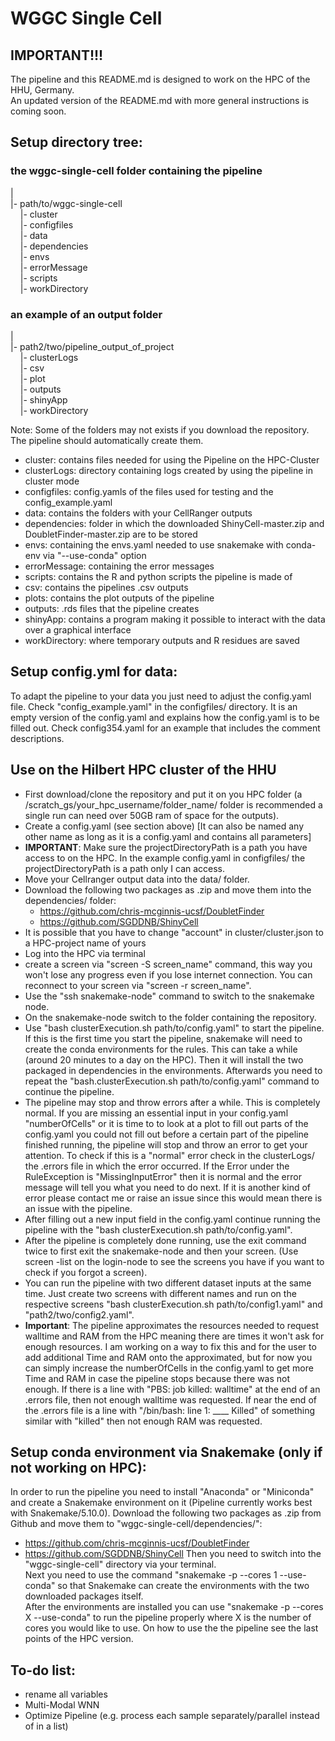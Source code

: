 # WGGC Single Cell

## IMPORTANT!!!
The pipeline and this README.md is designed to work on the HPC of the HHU, Germany.  
An updated version of the README.md with more general instructions is coming soon. 

## Setup directory tree:
### the wggc-single-cell folder containing the pipeline
|  
|- path/to/wggc-single-cell  
&nbsp;&nbsp;&nbsp;&nbsp;|- cluster  
&nbsp;&nbsp;&nbsp;&nbsp;|- configfiles  
&nbsp;&nbsp;&nbsp;&nbsp;|- data  
&nbsp;&nbsp;&nbsp;&nbsp;|- dependencies  
&nbsp;&nbsp;&nbsp;&nbsp;|- envs  
&nbsp;&nbsp;&nbsp;&nbsp;|- errorMessage  
&nbsp;&nbsp;&nbsp;&nbsp;|- scripts  
&nbsp;&nbsp;&nbsp;&nbsp;|- workDirectory  
  
### an example of an output folder
|  
|- path2/two/pipeline_output_of_project  
&nbsp;&nbsp;&nbsp;&nbsp;|- clusterLogs  
&nbsp;&nbsp;&nbsp;&nbsp;|- csv  
&nbsp;&nbsp;&nbsp;&nbsp;|- plot  
&nbsp;&nbsp;&nbsp;&nbsp;|- outputs  
&nbsp;&nbsp;&nbsp;&nbsp;|- shinyApp  
&nbsp;&nbsp;&nbsp;&nbsp;|- workDirectory  

Note: Some of the folders may not exists if you download the repository. The pipeline should automatically create them.  
- cluster: contains files needed for using the Pipeline on the HPC-Cluster
- clusterLogs: directory containing logs created by using the pipeline in cluster mode
- configfiles: config.yamls of the files used for testing and the config_example.yaml
- data: contains the folders with your CellRanger outputs
- dependencies: folder in which the downloaded ShinyCell-master.zip and DoubletFinder-master.zip are to be stored
- envs: containing the envs.yaml needed to use snakemake with conda-env via "--use-conda" option
- errorMessage: containing the error messages
- scripts: contains the R and python scripts the pipeline is made of
- csv: contains the pipelines .csv outputs
- plots: contains the plot outputs of the pipeline
- outputs: .rds files that the pipeline creates
- shinyApp: contains a program making it possible to interact with the data over a graphical interface
- workDirectory: where temporary outputs and R residues are saved

## Setup config.yml for data:
To adapt the pipeline to your data you just need to adjust the config.yaml file.
Check "config_example.yaml" in the configfiles/ directory.
It is an empty version of the config.yaml and explains how the config.yaml is to be filled out.
Check config354.yaml for an example that includes the comment descriptions.

## Use on the Hilbert HPC cluster of the HHU
- First download/clone the repository and put it on you HPC folder (a /scratch_gs/your_hpc_username/folder_name/ folder is recommended a single run can need over 50GB ram of space for the outputs).
- Create a config.yaml (see section above) [It can also be named any other name as long as it is a config.yaml and contains all parameters]
- **IMPORTANT**: Make sure the projectDirectoryPath is a path you have access to on the HPC. In the example config.yaml in configfiles/ the projectDirectoryPath is a path only I can access.
- Move your Cellranger output data into the data/ folder.
- Download the following two packages as .zip and move them into the dependencies/ folder:
  - https://github.com/chris-mcginnis-ucsf/DoubletFinder
  - https://github.com/SGDDNB/ShinyCell 
- It is possible that you have to change "account" in cluster/cluster.json to a HPC-project name of yours
- Log into the HPC via terminal
- create a screen via "screen -S screen_name" command, this way you won't lose any progress even if you lose internet connection. You can reconnect to your screen via "screen -r screen_name".
- Use the "ssh snakemake-node" command to switch to the snakemake node.
- On the snakemake-node switch to the folder containing the repository.
- Use "bash clusterExecution.sh path/to/config.yaml" to start the pipeline. If this is the first time you start the pipeline, snakemake will need to create the conda environments for the rules. This can take a while (around 20 minutes to a day on the HPC). Then it will install the two packaged in dependencies in the environments. Afterwards you need to repeat the "bash.clusterExecution.sh path/to/config.yaml" command to continue the pipeline.
- The pipeline may stop and throw errors after a while. This is completely normal. If you are missing an essential input in your config.yaml "numberOfCells" or it is time to to look at a plot to fill out parts of the config.yaml you could not fill out before a certain part of the pipeline finished running, the pipeline will stop and throw an error to get your attention. To check if this is a "normal" error check in the clusterLogs/ the .errors file in which the error occurred. If the Error under the RuleException is "MissingInputError" then it is normal and the error message will tell you what you need to do next. If it is another kind of error please contact me or raise an issue since this would mean there is an issue with the pipeline.
- After filling out a new input field in the config.yaml continue running the pipeline with the "bash clusterExecution.sh path/to/config.yaml".
- After the pipeline is completely done running, use the exit command twice to first exit the snakemake-node and then your screen.
  (Use screen -list on the login-node to see the screens you have if you want to check if you forgot a screen).
- You can run the pipeline with two different dataset inputs at the same time. Just create two screens with different names and run on the respective screens "bash clusterExecution.sh path/to/config1.yaml" and "path2/two/config2.yaml".
- **Important**: The pipeline approximates the resources needed to request walltime and RAM from the HPC meaning there are times it won't ask for enough resources. I am working on a way to fix this and for the user to add additional Time and RAM onto the approximated, but for now you can simply increase the numberOfCells in the config.yaml to get more Time and RAM in case the pipeline stops because there was not enough. If there is a line with "PBS: job killed: walltime" at the end of an .errors file, then not enough walltime was requested. If near the end of the .errors file is a line with "/bin/bash: line 1:  ____ Killed" of something similar with "killed" then not enough RAM was requested.

## Setup conda environment via Snakemake (only if not working on HPC):
In order to run the pipeline you need to install "Anaconda" or "Miniconda" and create a Snakemake environment on it (Pipeline currently works best with Snakemake/5.10.0).
Download the following two packages as .zip from Github and move them to "wggc-single-cell/dependencies/":
  - https://github.com/chris-mcginnis-ucsf/DoubletFinder
  - https://github.com/SGDDNB/ShinyCell 
Then you need to switch into the "wggc-single-cell" directory via your terminal.  
Next you need to use the command "snakemake -p --cores 1 --use-conda" so that Snakemake can create the environments with the two downloaded packages itself.  
After the environments are installed you can use "snakemake -p --cores X --use-conda" to run the pipeline properly where X is the number of cores you would like to use.
On how to use the the pipeline see the last points of the HPC version.

## To-do list:
- rename all variables
- Multi-Modal WNN
- Optimize Pipeline (e.g. process each sample separately/parallel instead of in a list)
